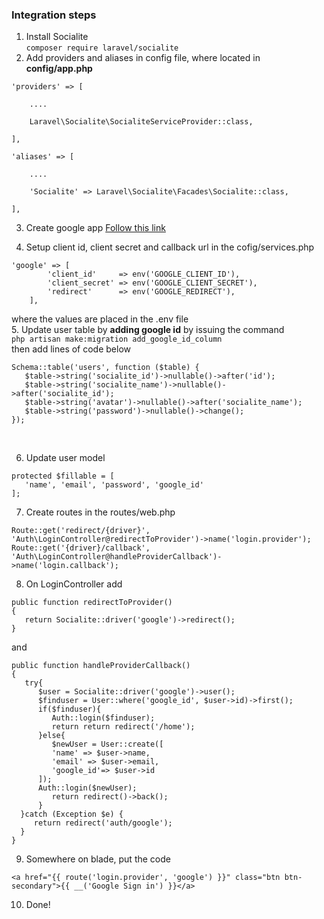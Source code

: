 
### Integration steps
1. Install Socialite <br>
`composer require laravel/socialite`
2. Add providers and aliases in config file, where located in **config/app.php**
```
'providers' => [

    ....

    Laravel\Socialite\SocialiteServiceProvider::class,

],

'aliases' => [

    ....

    'Socialite' => Laravel\Socialite\Facades\Socialite::class,

],
```
3. Create google app 
[Follow this link](https://console.developers.google.com)

4. Setup client id, client secret and callback url in the cofig/services.php
```
'google' => [
        'client_id'     => env('GOOGLE_CLIENT_ID'),
        'client_secret' => env('GOOGLE_CLIENT_SECRET'),
        'redirect'      => env('GOOGLE_REDIRECT'),
    ],
 ```
where the values are placed in the .env file <br>
5. Update user table by **adding google id** by issuing the command<br>
`
php artisan make:migration add_google_id_column
`
<br>then add lines of code below
```
Schema::table('users', function ($table) {   
   $table->string('socialite_id')->nullable()->after('id');
   $table->string('socialite_name')->nullable()->after('socialite_id');
   $table->string('avatar')->nullable()->after('socialite_name');
   $table->string('password')->nullable()->change();
});
```
<br>

6. Update user model
```
protected $fillable = [
   'name', 'email', 'password', 'google_id'
];
```
7. Create routes in the routes/web.php
```
Route::get('redirect/{driver}', 'Auth\LoginController@redirectToProvider')->name('login.provider');
Route::get('{driver}/callback', 'Auth\LoginController@handleProviderCallback')->name('login.callback');
```
8. On LoginController add
```
public function redirectToProvider()
{
   return Socialite::driver('google')->redirect();
}
```
and
```
public function handleProviderCallback()
{
   try{
      $user = Socialite::driver('google')->user();
      $finduser = User::where('google_id', $user->id)->first();
      if($finduser){
         Auth::login($finduser);
         return return redirect('/home');
      }else{
         $newUser = User::create([
         'name' => $user->name,
         'email' => $user->email,
         'google_id'=> $user->id
      ]);
      Auth::login($newUser);
         return redirect()->back();
      }
  }catch (Exception $e) {
     return redirect('auth/google');
  }
}
```
9. Somewhere on blade, put the code
```
<a href="{{ route('login.provider', 'google') }}" class="btn btn-secondary">{{ __('Google Sign in') }}</a>
```
10. Done!
